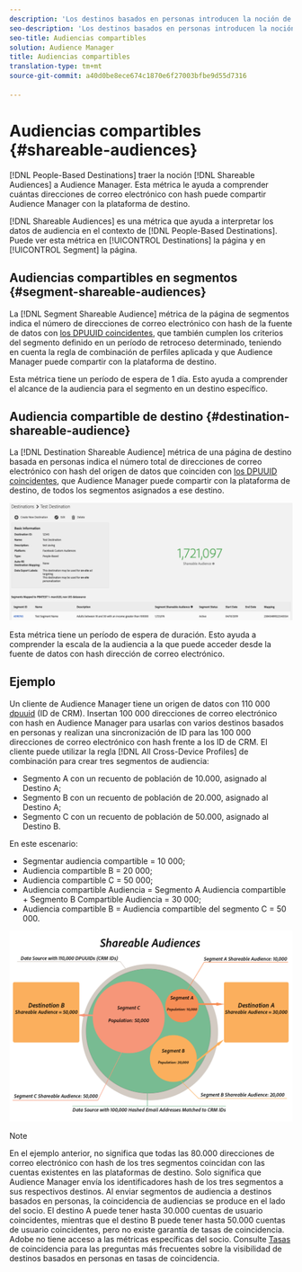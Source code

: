 ```yaml
---
description: 'Los destinos basados en personas introducen la noción de Audiencias compartibles a Audience Manager. Esta métrica le ayuda a comprender cuántas direcciones de correo electrónico con hash puede compartir Audience Manager con la plataforma de destino. '
seo-description: 'Los destinos basados en personas introducen la noción de Audiencias compartibles a Audience Manager. Esta métrica le ayuda a comprender cuántas direcciones de correo electrónico con hash puede compartir Audience Manager con la plataforma de destino. '
seo-title: Audiencias compartibles
solution: Audience Manager
title: Audiencias compartibles
translation-type: tm+mt
source-git-commit: a40d0be8ece674c1870e6f27003bfbe9d55d7316

---
```



# Audiencias compartibles {#shareable-audiences}

[!DNL People-Based Destinations] traer la noción [!DNL Shareable Audiences] a Audience Manager. Esta métrica le ayuda a comprender cuántas direcciones de correo electrónico con hash puede compartir Audience Manager con la plataforma de destino.

[!DNL Shareable Audiences] es una métrica que ayuda a interpretar los datos de audiencia en el contexto de [!DNL People-Based Destinations]. Puede ver esta métrica en [!UICONTROL Destinations] la página y en [!UICONTROL Segment] la página.

## Audiencias compartibles en segmentos {#segment-shareable-audiences}

La [!DNL Segment Shareable Audience] métrica de la página de segmentos indica el número de direcciones de correo electrónico con hash de la fuente de datos con [los DPUUID coincidentes](../../reference/ids-in-aam.md), que también cumplen los criterios del segmento definido en un período de retroceso determinado, teniendo en cuenta la regla de combinación de perfiles aplicada y que Audience Manager puede compartir con la plataforma de destino.

Esta métrica tiene un período de espera de 1 día. Esto ayuda a comprender el alcance de la audiencia para el segmento en un destino específico.

## Audiencia compartible de destino {#destination-shareable-audience}

La [!DNL Destination Shareable Audience] métrica de una página de destino basada en personas indica el número total de direcciones de correo electrónico con hash del origen de datos que coinciden con [los DPUUID coincidentes](../../reference/ids-in-aam.md), que Audience Manager puede compartir con la plataforma de destino, de todos los segmentos asignados a ese destino.

![audiencias compartibles](assets/dest-shareable-audiences.png)

Esta métrica tiene un período de espera de duración. Esto ayuda a comprender la escala de la audiencia a la que puede acceder desde la fuente de datos con hash dirección de correo electrónico.

## Ejemplo

Un cliente de Audience Manager tiene un origen de datos con 110 000 [dpuuid](../../reference/ids-in-aam.md) (ID de CRM). Insertan 100 000 direcciones de correo electrónico con hash en Audience Manager para usarlas con varios destinos basados en personas y realizan una sincronización de ID para las 100 000 direcciones de correo electrónico con hash frente a los ID de CRM. El cliente puede utilizar la regla [!DNL All Cross-Device Profiles] de combinación para crear tres segmentos de audiencia:

* Segmento A con un recuento de población de 10.000, asignado al Destino A;
* Segmento B con un recuento de población de 20.000, asignado al Destino A;
* Segmento C con un recuento de población de 50.000, asignado al Destino B.

En este escenario:

* Segmentar audiencia compartible = 10 000;
* Audiencia compartible B = 20 000;
* Audiencia compartible C = 50 000;
* Audiencia compartible Audiencia = Segmento A Audiencia compartible + Segmento B Compartible Audiencia = 30 000;
* Audiencia compartible B = Audiencia compartible del segmento C = 50 000.

![sharable-audiences-diagram](assets/shareable-audiences.png)

> [!NOTE]
>
> En el ejemplo anterior, no significa que todas las 80.000 direcciones de correo electrónico con hash de los tres segmentos coincidan con las cuentas existentes en las plataformas de destino. Solo significa que Audience Manager envía los identificadores hash de los tres segmentos a sus respectivos destinos. Al enviar segmentos de audiencia a destinos basados en personas, la coincidencia de audiencias se produce en el lado del socio. El destino A puede tener hasta 30.000 cuentas de usuario coincidentes, mientras que el destino B puede tener hasta 50.000 cuentas de usuario coincidentes, pero no existe garantía de tasas de coincidencia. Adobe no tiene acceso a las métricas específicas del socio. Consulte [Tasas](../../faq/faq-people-based-destinations.md#match-rates) de coincidencia para las preguntas más frecuentes sobre la visibilidad de destinos basados en personas en tasas de coincidencia.
